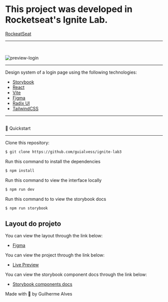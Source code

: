 
# This project was developed in Rocketseat's Ignite Lab. 
[RockeatSeat](https://www.rocketseat.com.br/)


<hr>

<br>


![preview-login](https://user-images.githubusercontent.com/97182713/195702839-700e0d35-a8f1-4689-a575-4c877a14fd2c.png)

<hr>
Design system of a login page using the following technologies:



* [Storybook](https://storybook.js.org/)
* [React](https://reactjs.org/)
* [Vite](https://vitejs.dev/)
* [Figma](https://www.figma.com/)
* [Radix UI](https://www.radix-ui.com/)
* [TailwindCSS](https://tailwindcss.com/)

<hr>

<br>
🚀  Quickstart
<hr>

Clone this repository:


```sh
$ git clone https://github.com/guialvess/ignite-lab3
```


Run this command to install the dependencies

```sh
$ npm install
```
Run this command to view the interface locally

```sh
$ npm run dev
```
Run this command to to view the storybook docs

```sh
$ npm run storybook
```


## Layout do projeto
You can view the layout through the link below:
* [Figma](https://www.figma.com/file/miLxMYyGBufOy9u6XWHDow/Ignite-Lab?node-id=1%3A2)

You can view the project through the link below:

* [Live Preview](https://login-ignite-lab.netlify.app/)

You can view the storybook component docs through the link below:

* [Storybook components docs](https://guialvess.github.io/ignite-lab3/)


Made with 💜 by Guilherme Alves
